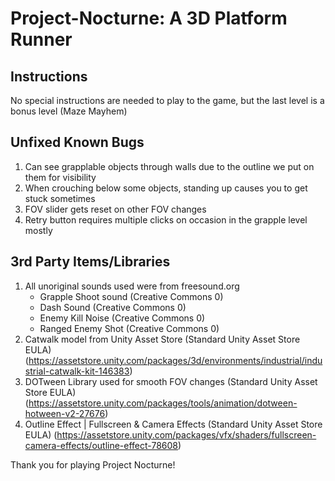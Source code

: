 # Project-Nocturne: A 3D Platform Runner
Instructions
-------------------------
No special instructions are needed to play to the game, but the last level is a bonus level (Maze Mayhem)

Unfixed Known Bugs
-------------------------
1. Can see grapplable objects through walls due to the outline we put on them for visibility
2. When crouching below some objects, standing up causes you to get stuck sometimes
3. FOV slider gets reset on other FOV changes
4. Retry button requires multiple clicks on occasion in the grapple level mostly

3rd Party Items/Libraries
-------------------------
1. All unoriginal sounds used were from freesound.org
    - Grapple Shoot sound (Creative Commons 0) 
    - Dash Sound (Creative Commons 0)
    - Enemy Kill Noise (Creative Commons 0)
    - Ranged Enemy Shot (Creative Commons 0)
2. Catwalk model from Unity Asset Store (Standard Unity Asset Store EULA) (https://assetstore.unity.com/packages/3d/environments/industrial/industrial-catwalk-kit-146383)
3. DOTween Library used for smooth FOV changes (Standard Unity Asset Store EULA) (https://assetstore.unity.com/packages/tools/animation/dotween-hotween-v2-27676)
4. Outline Effect | Fullscreen & Camera Effects (Standard Unity Asset Store EULA) (https://assetstore.unity.com/packages/vfx/shaders/fullscreen-camera-effects/outline-effect-78608)

Thank you for playing Project Nocturne!